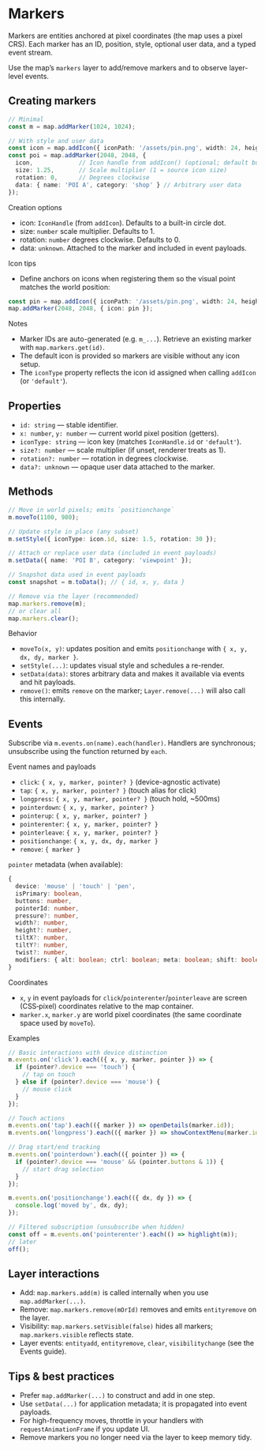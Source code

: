 # Markers

Markers are entities anchored at pixel coordinates (the map uses a pixel CRS). Each marker has an ID, position, style, optional user data, and a typed event stream.

Use the map’s `markers` layer to add/remove markers and to observe layer-level events.

## Creating markers

```ts
// Minimal
const m = map.addMarker(1024, 1024);

// With style and user data
const icon = map.addIcon({ iconPath: '/assets/pin.png', width: 24, height: 24 });
const poi = map.addMarker(2048, 2048, {
  icon,             // Icon handle from addIcon() (optional; default built-in dot)
  size: 1.25,       // Scale multiplier (1 = source icon size)
  rotation: 0,      // Degrees clockwise
  data: { name: 'POI A', category: 'shop' } // Arbitrary user data
});
```

Creation options

- icon: `IconHandle` (from `addIcon`). Defaults to a built-in circle dot.
- size: `number` scale multiplier. Defaults to 1.
- rotation: `number` degrees clockwise. Defaults to 0.
- data: `unknown`. Attached to the marker and included in event payloads.

Icon tips

- Define anchors on icons when registering them so the visual point matches the world position:

```ts
const pin = map.addIcon({ iconPath: '/assets/pin.png', width: 24, height: 24, anchorX: 12, anchorY: 24 });
map.addMarker(2048, 2048, { icon: pin });
```

Notes

- Marker IDs are auto-generated (e.g. `m_...`). Retrieve an existing marker with `map.markers.get(id)`.
- The default icon is provided so markers are visible without any icon setup.
- The `iconType` property reflects the icon id assigned when calling `addIcon` (or `'default'`).

## Properties

- `id: string` — stable identifier.
- `x: number`, `y: number` — current world pixel position (getters).
- `iconType: string` — icon key (matches `IconHandle.id` or `'default'`).
- `size?: number` — scale multiplier (if unset, renderer treats as 1).
- `rotation?: number` — rotation in degrees clockwise.
- `data?: unknown` — opaque user data attached to the marker.

## Methods

```ts
// Move in world pixels; emits `positionchange`
m.moveTo(1100, 980);

// Update style in place (any subset)
m.setStyle({ iconType: icon.id, size: 1.5, rotation: 30 });

// Attach or replace user data (included in event payloads)
m.setData({ name: 'POI B', category: 'viewpoint' });

// Snapshot data used in event payloads
const snapshot = m.toData(); // { id, x, y, data }

// Remove via the layer (recommended)
map.markers.remove(m);
// or clear all
map.markers.clear();
```

Behavior

- `moveTo(x, y)`: updates position and emits `positionchange` with `{ x, y, dx, dy, marker }`.
- `setStyle(...)`: updates visual style and schedules a re-render.
- `setData(data)`: stores arbitrary data and makes it available via events and hit payloads.
- `remove()`: emits `remove` on the marker; `Layer.remove(...)` will also call this internally.

## Events

Subscribe via `m.events.on(name).each(handler)`. Handlers are synchronous; unsubscribe using the function returned by `each`.

Event names and payloads

- `click`: `{ x, y, marker, pointer? }` (device-agnostic activate)
- `tap`: `{ x, y, marker, pointer? }` (touch alias for click)
- `longpress`: `{ x, y, marker, pointer? }` (touch hold, ~500ms)
- `pointerdown`: `{ x, y, marker, pointer? }`
- `pointerup`: `{ x, y, marker, pointer? }`
- `pointerenter`: `{ x, y, marker, pointer? }`
- `pointerleave`: `{ x, y, marker, pointer? }`
- `positionchange`: `{ x, y, dx, dy, marker }`
- `remove`: `{ marker }`

`pointer` metadata (when available):

```ts
{
  device: 'mouse' | 'touch' | 'pen',
  isPrimary: boolean,
  buttons: number,
  pointerId: number,
  pressure?: number,
  width?: number,
  height?: number,
  tiltX?: number,
  tiltY?: number,
  twist?: number,
  modifiers: { alt: boolean; ctrl: boolean; meta: boolean; shift: boolean }
}
```

Coordinates

- `x`, `y` in event payloads for `click`/`pointerenter`/`pointerleave` are screen (CSS‑pixel) coordinates relative to the map container.
- `marker.x`, `marker.y` are world pixel coordinates (the same coordinate space used by `moveTo`).

Examples

```ts
// Basic interactions with device distinction
m.events.on('click').each(({ x, y, marker, pointer }) => {
  if (pointer?.device === 'touch') {
    // tap on touch
  } else if (pointer?.device === 'mouse') {
    // mouse click
  }
});

// Touch actions
m.events.on('tap').each(({ marker }) => openDetails(marker.id));
m.events.on('longpress').each(({ marker }) => showContextMenu(marker.id));

// Drag start/end tracking
m.events.on('pointerdown').each(({ pointer }) => {
  if (pointer?.device === 'mouse' && (pointer.buttons & 1)) {
    // start drag selection
  }
});

m.events.on('positionchange').each(({ dx, dy }) => {
  console.log('moved by', dx, dy);
});

// Filtered subscription (unsubscribe when hidden)
const off = m.events.on('pointerenter').each(() => highlight(m));
// later
off();
```

## Layer interactions

- Add: `map.markers.add(m)` is called internally when you use `map.addMarker(...)`.
- Remove: `map.markers.remove(mOrId)` removes and emits `entityremove` on the layer.
- Visibility: `map.markers.setVisible(false)` hides all markers; `map.markers.visible` reflects state.
- Layer events: `entityadd`, `entityremove`, `clear`, `visibilitychange` (see the Events guide).

## Tips & best practices

- Prefer `map.addMarker(...)` to construct and add in one step.
- Use `setData(...)` for application metadata; it is propagated into event payloads.
- For high-frequency moves, throttle in your handlers with `requestAnimationFrame` if you update UI.
- Remove markers you no longer need via the layer to keep memory tidy.
